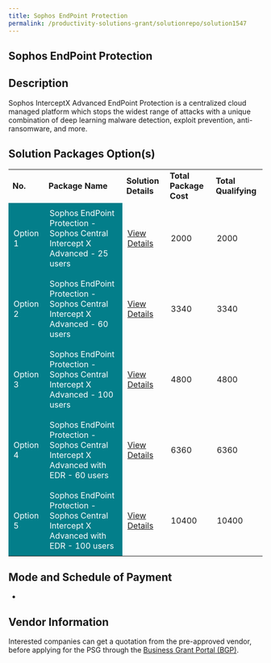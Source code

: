 ```yaml
---
title: Sophos EndPoint Protection
permalink: /productivity-solutions-grant/solutionrepo/solution1547
---
```


## Sophos EndPoint Protection

## Description

Sophos InterceptX Advanced EndPoint Protection is a centralized cloud managed platform which stops the widest range of attacks with a unique combination of deep learning malware detection, exploit prevention, anti-ransomware, and more.

## Solution Packages Option(s)

<table>
<tr>
<td><b>No.</b></td>
<td><b>Package Name</b></td>
<td><b>Solution Details</b></td>
<td><b>Total Package Cost</b></td>
<td><b>Total Qualifying</b></td>
</tr>
<tr>
<td style='padding: 10px; background-color: #037E8A; color: #FFFFFF;'>Option 1</td>
<td style='padding: 10px; background-color: #037E8A; color: #FFFFFF;'>Sophos EndPoint Protection - Sophos Central Intercept X Advanced - 25 users</td>
<td style='padding: 10px;'><a href='https://www.gobusiness.gov.sg/images/psg/Desensitised_Rah_Tech_20200168_Annex_3_Part_1.pdf' target='_blank'>View Details</a></td>
<td style='padding: 10px;'>2000</td>
<td style='padding: 10px;'>2000</td>
</tr>
<tr>
<td style='padding: 10px; background-color: #037E8A; color: #FFFFFF;'>Option 2</td>
<td style='padding: 10px; background-color: #037E8A; color: #FFFFFF;'>Sophos EndPoint Protection - Sophos Central Intercept X Advanced - 60 users</td>
<td style='padding: 10px;'><a href='https://www.gobusiness.gov.sg/images/psg/Desensitised_Rah_Tech_20200168_Annex_3_Part_2.pdf' target='_blank'>View Details</a></td>
<td style='padding: 10px;'>3340</td>
<td style='padding: 10px;'>3340</td>
</tr>
<tr>
<td style='padding: 10px; background-color: #037E8A; color: #FFFFFF;'>Option 3</td>
<td style='padding: 10px; background-color: #037E8A; color: #FFFFFF;'>Sophos EndPoint Protection - Sophos Central Intercept X Advanced - 100 users</td>
<td style='padding: 10px;'><a href='https://www.gobusiness.gov.sg/images/psg/Desensitised_Rah_Tech_20200168_Annex_3_Part_3.pdf' target='_blank'>View Details</a></td>
<td style='padding: 10px;'>4800</td>
<td style='padding: 10px;'>4800</td>
</tr>
<tr>
<td style='padding: 10px; background-color: #037E8A; color: #FFFFFF;'>Option 4</td>
<td style='padding: 10px; background-color: #037E8A; color: #FFFFFF;'>Sophos EndPoint Protection - Sophos Central Intercept X Advanced with EDR - 60 users</td>
<td style='padding: 10px;'><a href='https://www.gobusiness.gov.sg/images/psg/Desensitised_Rah_Tech_20200168_Annex_3_Part_4.pdf' target='_blank'>View Details</a></td>
<td style='padding: 10px;'>6360</td>
<td style='padding: 10px;'>6360</td>
</tr>
<tr>
<td style='padding: 10px; background-color: #037E8A; color: #FFFFFF;'>Option 5</td>
<td style='padding: 10px; background-color: #037E8A; color: #FFFFFF;'>Sophos EndPoint Protection - Sophos Central Intercept X Advanced with EDR - 100 users</td>
<td style='padding: 10px;'><a href='https://www.gobusiness.gov.sg/images/psg/Desensitised_Rah_Tech_20200168_Annex_3_Part_5.pdf' target='_blank'>View Details</a></td>
<td style='padding: 10px;'>10400</td>
<td style='padding: 10px;'>10400</td>
</tr>
</table>

## Mode and Schedule of Payment

 - 

## Vendor Information

 

Interested companies can get a quotation from the pre-approved vendor, before applying for the PSG through the <a href='https://www.businessgrants.gov.sg/' target='_blank' rel='noopener'>Business Grant Portal (BGP)</a>.

<script src="/jquery/resize-tables.js"></script>
